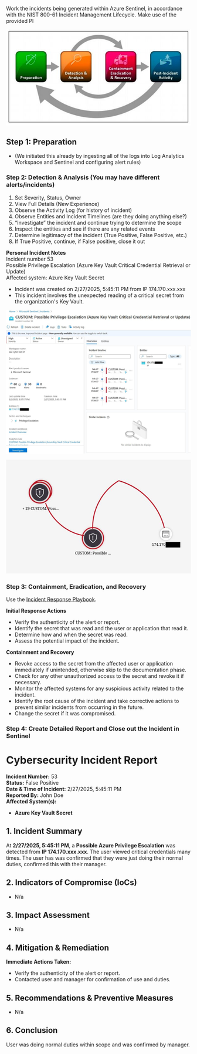 Work the incidents being generated within Azure Sentinel, in accordance with the NIST 800-61 Incident Management Lifecycle. Make use of the provided Pl

![|595](images/250310T17-38-27-3oue9j.jpg)

## Step 1: Preparation
- (We initiated this already by ingesting all of the logs into Log Analytics Workspace and Sentinel and configuring alert rules)
### Step 2: Detection & Analysis (You may have different alerts/incidents)
1. Set Severity, Status, Owner
2. View Full Details (New Experience)
3. Observe the Activity Log (for history of incident)
4. Observe Entities and Incident Timelines (are they doing anything else?)
5. “Investigate” the incident and continue trying to determine the scope
6. Inspect the entities and see if there are any related events
7. Determine legitimacy of the incident (True Positive, False Positive, etc.)
8. If True Positive, continue, if False positive, close it out

**Personal Incident Notes**  
Incident number 53  
Possible Privilege Escalation (Azure Key Vault Critical Credential Retrieval or Update)  
Affected system: Azure Key Vault Secret
- Incident was created on 2/27/2025, 5:45:11 PM from IP 174.170.xxx.xxx
- This incident involves the unexpected reading of a critical secret from the organization's Key Vault.

![|580](images/250302T15-45-18-9ni44u.jpg)

![|580](images/250302T15-44-37-m4hz6z.jpg)
### Step 3: Containment, Eradication, and Recovery
Use the [Incident Response Playbook](3.11.1%20Incident%20Response%20Playbook.md).

**Initial Response Actions**
- Verify the authenticity of the alert or report.
- Identify the secret that was read and the user or application that read it.
- Determine how and when the secret was read.
- Assess the potential impact of the incident.

**Containment and Recovery**
- Revoke access to the secret from the affected user or application immediately if unintended, otherwise skip to the documentation phase.
- Check for any other unauthorized access to the secret and revoke it if necessary.
- Monitor the affected systems for any suspicious activity related to the incident.
- Identify the root cause of the incident and take corrective actions to prevent similar incidents from occurring in the future.
- Change the secret if it was compromised.
### Step 4: Create Detailed Report and Close out the Incident in Sentinel
# **Cybersecurity Incident Report**
**Incident Number:** 53  
**Status:** False Positive  
**Date & Time of Incident:** 2/27/2025, 5:45:11 PM  
**Reported By:** John Doe  
**Affected System(s):**
- **Azure Key Vault Secret**
## **1. Incident Summary**
At **2/27/2025, 5:45:11 PM**, a **Possible Azure Privilege Escalation** was detected from **IP 174.170.xxx.xxx**. The user viewed critical credentials many times. The user has was confirmed that they were just doing their normal duties, confirmed this with their manager.
## **2. Indicators of Compromise (IoCs)**
- N/a
## **3. Impact Assessment**
- N/a
## **4. Mitigation & Remediation**
**Immediate Actions Taken:**
- Verify the authenticity of the alert or report.
- Contacted user and manager for confirmation of use and duties.
## **5. Recommendations & Preventive Measures**
- N/a
## **6. Conclusion**
User was doing normal duties within scope and was confirmed by manager.